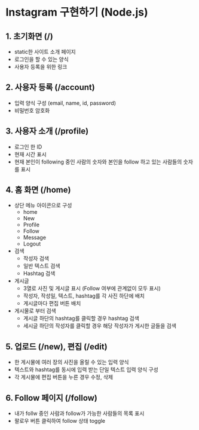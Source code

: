 # Instagram 구현하기 (Node.js)

## 1. 초기화면 (/)
+ static한 사이트 소개 페이지
+ 로그인을 할 수 있는 양식
+ 사용자 등록을 위한 링크

## 2. 사용자 등록 (/account)
+ 입력 양식 구성 (email, name, id, password)
+ 비밀번호 암호화

## 3. 사용자 소개 (/profile)
+ 로그인 한 ID
+ 현재 시간 표시
+ 현재 본인이 following 중인 사람의 숫자와 본인을 follow 하고 있는 사람들의 숫자를 표시

## 4. 홈 화면 (/home)
+ 상단 메뉴 아이콘으로 구성
  + home
  + New
  + Profile
  + Follow
  + Message
  + Logout
+ 검색
  + 작성자 검색
  + 일반 텍스트 검색
  + Hashtag 검색
+ 게시글
  + 3열로 사진 및 게시글 표시 (Follow 여부에 관계없이 모두 표시)
  + 작성자, 작성일, 텍스트, hashtag를 각 사진 하단에 배치
  + 게시글마다 편집 버튼 배치
+ 게시물로 부터 검색
  + 게시글 하단의 hashtag를 클릭할 경우 hashtag 검색
  + 세시글 하단의 작성자를 클릭할 경우 해당 작성자가 게시한 글들을 검색

## 5. 업로드 (/new), 편집 (/edit)
+ 한 게시물에 여러 장의 사진을 올릴 수 있는 입력 양식
+ 텍스트와 hashtag를 동시에 입력 받는 단일 텍스트 입력 양식 구성
+ 각 게시물에 편집 버튼을 누른 경우 수정, 삭제

## 6. Follow 페이지 (/follow)
+ 내가 follw 중인 사람과 follow가 가능한 사람들의 목록 표시
+ 팔로우 버튼 클릭하여 follow 상태 toggle
